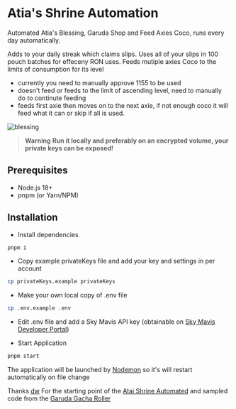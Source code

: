 # Atia's Shrine Automation

Automated Atia's Blessing, Garuda Shop and Feed Axies Coco, runs every day automatically.

Adds to your daily streak which claims slips. Uses all of your slips in 100 pouch batches for effeceny RON uses. Feeds mutiple axies Coco to the limits of consumption for its level
* currently you need to manually approve 1155 to be used
* doesn't feed or feeds to the limit of ascending level, need to manually do to continute feeding
* feeds first axie then moves on to the next axie, if not enough coco it will feed what it can or skip if all is used.
    


![blessing](https://github.com/dwi/atia-shrine-automated/assets/1337260/feda58fc-4829-4684-9b40-dac8735dbc05)


> **Warning**
> **Run it locally and preferably on an encrypted volume, your private keys can be exposed!**

## Prerequisites
- Node.js 18+
- pnpm (or Yarn/NPM)

## Installation
- Install dependencies
```bash
pnpm i
```
- Copy example privateKeys file and add your key and settings in per account
```bash
cp privateKeys.example privateKeys
```
- Make your own local copy of .env file
```bash
cp .env.example .env
```

- Edit .env file and add a Sky Mavis API key (obtainable on [Sky Mavis Developer Portal](https://developers.skymavis.com/console/applications/))


- Start Application
```bash
pnpm start
```
The application will be launched by [Nodemon](https://nodemon.com) so it's will restart automatically on file change


Thanks [dw](https://github.com/dwi/) For the starting point of the [Atai Shrine Automated](https://github.com/dwi/atia-shrine-automated) and sampled code from the [Garuda Gacha Roller](https://github.com/dwi/garuda-gacha-roller)
